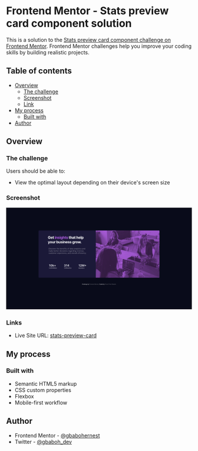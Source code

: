 # Frontend Mentor - Stats preview card component solution

This is a solution to the [Stats preview card component challenge on Frontend Mentor](https://www.frontendmentor.io/challenges/stats-preview-card-component-8JqbgoU62). Frontend Mentor challenges help you improve your coding skills by building realistic projects.

## Table of contents

- [Overview](#overview)
  - [The challenge](#the-challenge)
  - [Screenshot](#screenshot)
  - [Link](#link)
- [My process](#my-process)
  - [Built with](#built-with)
- [Author](#author)

## Overview

### The challenge

Users should be able to:

- View the optimal layout depending on their device's screen size

### Screenshot

![](./desktop.png)

### Links

- Live Site URL: [stats-preview-card](https://stats-preview-card-fem.netlify.app/)

## My process

### Built with

- Semantic HTML5 markup
- CSS custom properties
- Flexbox
- Mobile-first workflow

## Author

- Frontend Mentor - [@gbabohernest](https://www.frontendmentor.io/profile/gbabohernest)
- Twitter - [@gbaboh_dev](https://twitter.com/gbaboh_dev)
